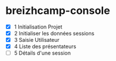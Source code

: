 # breizhcamp-console

- [x] 1 Initialisation Projet
- [x] 2 Initialiser les données sessions
- [x] 3 Saisie Utilisateur
- [x] 4 Liste des présentateurs
- [ ] 5 Détails d'une session
